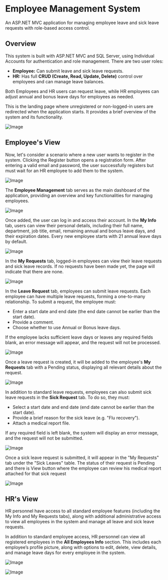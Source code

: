 <h1><b>Employee Management System</b></h1>
<p>An ASP.NET MVC application for managing employee leave and sick leave requests with role-based access control.</p>

<h2><b>Overview</b></h2>
<p>This system is built with ASP.NET MVC and SQL Server, using Individual Accounts for authentication and role management. There are two user roles:</p>
<ul>
  <li><b>Employee:</b> Can submit leave and sick leave requests.</li>
  <li><b>HR:</b> Has full <b>CRUD (Create, Read, Update, Delete)</b> control over employees and can manage leave balances.</li>
</ul>

<p>Both Employees and HR users can request leave, while HR employees can adjust annual and bonus leave days for employees as needed.</p>

<p>This is the landing page where unregistered or non-logged-in users are redirected when the application starts. It provides a brief overview of the system and its functionality.</p>

![Image](https://github.com/user-attachments/assets/a7dcf484-eb81-44ef-b508-7ba65f3cf67e)

<h2><b>Employee's View</b></h2>
<p>Now, let's consider a scenario where a new user wants to register in the system. Clicking the Register button opens a registration form. After entering a valid email and password, the user successfully registers but must wait for an HR employee to add them to the system.</p>

![Image](https://github.com/user-attachments/assets/703d517f-4998-4b64-979f-5bef349fc801)

<p>The <b>Employee Management</b> tab serves as the main dashboard of the application, providing an overview and key functionalities for managing employees.</p>

![Image](https://github.com/user-attachments/assets/a250e387-dc21-485d-8bb7-2fcc8fd2deb5)

<p>Once added, the user can log in and access their account. In the <b>My Info</b> tab, users can view their personal details, including their full name, department, job title, email, remaining annual and bonus leave days, and their expiration dates. Every new employee starts with 21 annual leave days by default.</p>

![Image](https://github.com/user-attachments/assets/cedadcd2-14bb-4c46-abb7-6650022e3c22)

<p>In the <b>My Requests</b> tab, logged-in employees can view their leave requests and sick leave records. If no requests have been made yet, the page will indicate that there are none.</p>

![Image](https://github.com/user-attachments/assets/0c218bb7-2f0b-4dfb-ab90-aa74331e9864)

<p>In the <b>Leave Request</b> tab, employees can submit leave requests. Each employee can have multiple leave requests, forming a one-to-many relationship. To submit a request, the employee must:
</p>
<ul>
  <li>Enter a start date and end date (the end date cannot be earlier than the start date).</li>
  <li>Provide a comment.</li>
  <li>Choose whether to use Annual or Bonus leave days.</li>
</ul>
<p>If the employee lacks sufficient leave days or leaves any required fields blank, an error message will appear, and the request will not be processed.
</p>

![Image](https://github.com/user-attachments/assets/da835275-9a83-4ec8-a5e0-34103f4a81f9)

<p>Once a leave request is created, it will be added to the employee's <b>My Requests</b> tab with a Pending status, displaying all relevant details about the request.</p>

![Image](https://github.com/user-attachments/assets/ec1526e8-0a2a-43c1-83b8-23bb838367c1)

<p>In addition to standard leave requests, employees can also submit sick leave requests in the <b>Sick Request</b> tab. To do so, they must:</p>
<ul>
  <li>Select a start date and end date (end date cannot be earlier than the start date).</li>
  <li>Provide a brief reason for the sick leave (e.g. "Flu recovery").</li>
  <li>Attach a medical report file.</li>
</ul>
<p>If any required field is left blank, the system will display an error message, and the request will not be submitted.</p>

![Image](https://github.com/user-attachments/assets/c8d7281e-2b0a-454c-9704-324fb8734581)

<p>Once a sick leave request is submitted, it will appear in the "My Requests" tab under the "Sick Leaves" table. The status of their request is Pending and there is View button where the employee can review his medical report attached for that sick request</p>

![Image](https://github.com/user-attachments/assets/4209010b-388b-490a-804c-18870234d702)

<h2><b>HR's View</b></h2>

<p>HR personnel have access to all standard employee features (including the My Info and My Requests tabs), along with additional administrative access to view all employees in the system and manage all leave and sick leave requests.</p>
<p>In addition to standard employee access, HR personnel can view all registered employees in the <b>All Employees Info</b> section. This includes each employee’s profile picture, along with options to edit, delete, view details, and manage leave days for every employee in the system.</p>

![Image](https://github.com/user-attachments/assets/c8dfa113-52a9-4397-a913-6e3340a5fed4)

![Image](https://github.com/user-attachments/assets/a1e1a219-be86-49c0-818f-473254b121c1)
